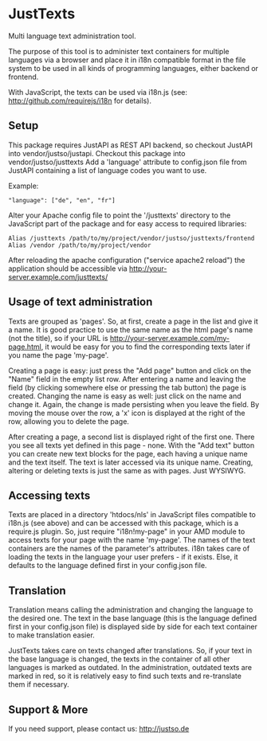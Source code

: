 # JustTexts

Multi language text administration tool.

The purpose of this tool is to administer text containers for multiple languages via a browser and place it in i18n
compatible format in the file system to be used in all kinds of programming languages, either backend or frontend.

With JavaScript, the texts can be used via i18n.js (see: http://github.com/requirejs/i18n for details).

## Setup

This package requires JustAPI as REST API backend, so checkout JustAPI into vendor/justso/justapi.
Checkout this package into vendor/justso/justtexts
Add a 'language' attribute to config.json file from JustAPI containing a list of language codes you want to use.

Example:

```
"language": ["de", "en", "fr"]
```

Alter your Apache config file to point the '/justtexts' directory to the JavaScript part of the package and for easy
access to required libraries:

```
Alias /justtexts /path/to/my/project/vendor/justso/justtexts/frontend
Alias /vendor /path/to/my/project/vendor
```

After reloading the apache configuration ("service apache2 reload") the application should be accessible via
http://your-server.example.com/justtexts/

## Usage of text administration

Texts are grouped as 'pages'. So, at first, create a page in the list and give it a name. It is good practice to use
the same name as the html page's name (not the title), so if your URL is http://your-server.example.com/my-page.html, it
would be easy for you to find the corresponding texts later if you name the page 'my-page'.

Creating a page is easy: just press the "Add page" button and click on the "Name" field in the empty list row. After
entering a name and leaving the field (by clicking somewhere else or pressing the tab button) the page is created.
Changing the name is easy as well: just click on the name and change it. Again, the change is made persisting when you
leave the field. By moving the mouse over the row, a 'x' icon is displayed at the right of the row, allowing you to
delete the page.

After creating a page, a second list is displayed right of the first one. There you see all texts yet defined in this
page - none. With the "Add text" button you can create new text blocks for the page, each having a unique name and the
text itself. The text is later accessed via its unique name. Creating, altering or deleting texts is just the same as
with pages. Just WYSIWYG.

## Accessing texts

Texts are placed in a directory 'htdocs/nls' in JavaScript files compatible to i18n.js (see above) and can be accessed
with this package, which is a require.js plugin. So, just require "i18n!my-page" in your AMD module to access texts for
your page with the name 'my-page'. The names of the text containers are the names of the parameter's attributes. i18n
takes care of loading the texts in the language your user prefers - if it exists. Else, it defaults to the language
defined first in your config.json file.

## Translation

Translation means calling the administration and changing the language to the desired one. The text in the base language
(this is the language defined first in your config.json file) is displayed side by side for each text container to make
translation easier.

JustTexts takes care on texts changed after translations. So, if your text in the base language is changed, the texts in
the container of all other languages is marked as outdated. In the administration, outdated texts are marked in red, so
it is relatively easy to find such texts and re-translate them if necessary.

## Support & More

If you need support, please contact us: http://justso.de